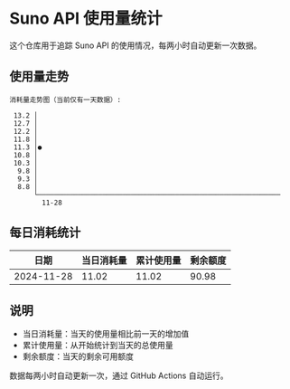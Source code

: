 # Suno API 使用量统计

这个仓库用于追踪 Suno API 的使用情况，每两小时自动更新一次数据。

## 使用量走势

```
消耗量走势图（当前仅有一天数据）:

 13.2 │
 12.7 │
 12.2 │
 11.8 │
 11.3 │●
 10.8 │
 10.3 │
  9.8 │
  9.3 │
  8.8 │
      └────────────────────────────────────────────────────────────
        11-28
```

## 每日消耗统计

| 日期 | 当日消耗量 | 累计使用量 | 剩余额度 |
|------|------------|------------|-----------|
| 2024-11-28 | 11.02 | 11.02 | 90.98 |

## 说明

- 当日消耗量：当天的使用量相比前一天的增加值
- 累计使用量：从开始统计到当天的总使用量
- 剩余额度：当天的剩余可用额度

数据每两小时自动更新一次，通过 GitHub Actions 自动运行。